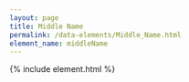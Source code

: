 ```yaml
---
layout: page
title: Middle Name
permalink: /data-elements/Middle_Name.html
element_name: middleName
---
```

{% include element.html %}
